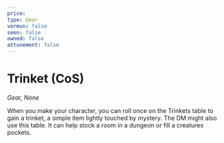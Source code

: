 ```yaml
---
price: 
type: Gear
vermun: false
seen: false
owned: false
attunement: false
---
```

# Trinket (CoS)

*Gear, None*

When you make your character, you can roll once on the Trinkets table to gain a trinket, a simple item lightly touched by mystery. The DM might also use this table. It can help stock a room in a dungeon or fill a creatures pockets.